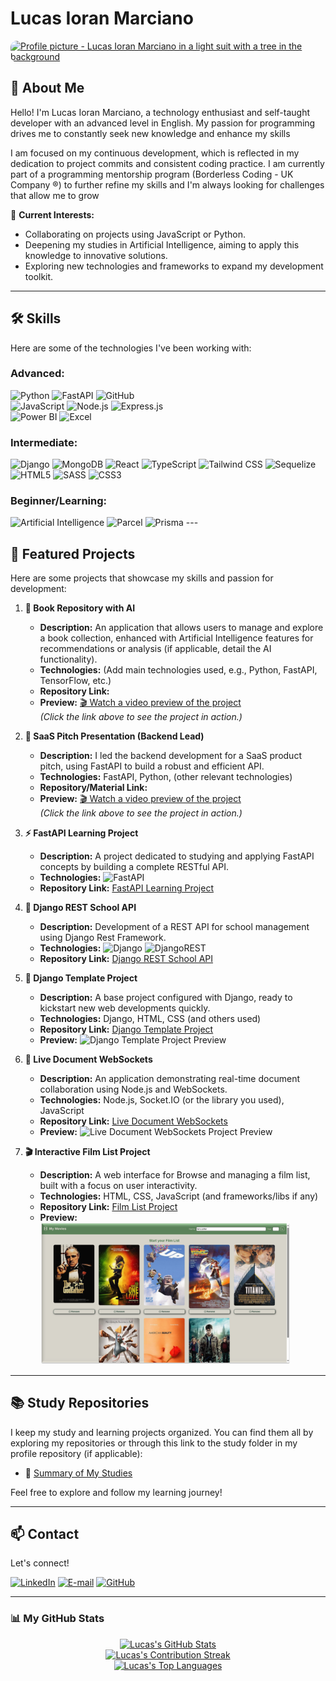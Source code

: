 # Lucas Ioran Marciano

<a href="https://www.linkedin.com/in/lucas-ioran-marciano/" target="_blank">
  <img src="https://avatars.githubusercontent.com/u/148652060?v=4" alt="Profile picture - Lucas Ioran Marciano in a light suit with a tree in the background" style="width:200px;border-radius:10px;"/>
</a>

## 👋 About Me

Hello! I'm Lucas Ioran Marciano, a technology enthusiast and self-taught developer with an advanced level in English. My passion for programming drives me to constantly seek new knowledge and enhance my skills

I am focused on my continuous development, which is reflected in my dedication to project commits and consistent coding practice. I am currently part of a programming mentorship program (Borderless Coding - UK Company ®) to further refine my skills and I'm always looking for challenges that allow me to grow

🚀 **Current Interests:**
* Collaborating on projects using JavaScript or Python.
* Deepening my studies in Artificial Intelligence, aiming to apply this knowledge to innovative solutions.
* Exploring new technologies and frameworks to expand my development toolkit.

---

## 🛠️ Skills

Here are some of the technologies I've been working with:

### **Advanced:**
![Python](https://img.shields.io/badge/Python-3776AB?style=for-the-badge&logo=python&logoColor=white)
![FastAPI](https://img.shields.io/badge/FastAPI-009688?style=for-the-badge&logo=fastapi&logoColor=white)
![GitHub](https://img.shields.io/badge/GitHub-181717?style=for-the-badge&logo=github&logoColor=white)  
![JavaScript](https://img.shields.io/badge/JavaScript-F7DF1E?style=for-the-badge&logo=javascript&logoColor=black)
![Node.js](https://img.shields.io/badge/Node.js-339933?style=for-the-badge&logo=nodedotjs&logoColor=white)
![Express.js](https://img.shields.io/badge/Express.js-404D59?style=for-the-badge&logo=express&logoColor=white)  
![Power BI](https://img.shields.io/badge/Power%20BI-F2C811?style=for-the-badge&logo=power-bi&logoColor=black)
![Excel](https://img.shields.io/badge/Microsoft%20Excel-217346?style=for-the-badge&logo=microsoft-excel&logoColor=white)

### **Intermediate:**

![Django](https://img.shields.io/badge/Django-092E20?style=for-the-badge&logo=django&logoColor=white)
![MongoDB](https://img.shields.io/badge/MongoDB-47A248?style=for-the-badge&logo=mongodb&logoColor=white)
![React](https://img.shields.io/badge/React-61DAFB?style=for-the-badge&logo=react&logoColor=black)
![TypeScript](https://img.shields.io/badge/TypeScript-007ACC?style=for-the-badge&logo=typescript&logoColor=white)
![Tailwind CSS](https://img.shields.io/badge/Tailwind%20CSS-38B2AC?style=for-the-badge&logo=tailwind-css&logoColor=white)
![Sequelize](https://img.shields.io/badge/Sequelize-52B0E7?style=for-the-badge&logo=Sequelize&logoColor=white) ![HTML5](https://img.shields.io/badge/HTML5-E34F26?style=for-the-badge&logo=html5&logoColor=white)
![SASS](https://img.shields.io/badge/Sass-CC6699?style=for-the-badge&logo=sass&logoColor=white)
![CSS3](https://img.shields.io/badge/CSS3-1572B6?style=for-the-badge&logo=css3&logoColor=white)

### **Beginner/Learning:**
![Artificial Intelligence](https://img.shields.io/badge/Artificial%20Intelligence-FF6F00?style=for-the-badge&logo=tensorflow&logoColor=white) ![Parcel](https://img.shields.io/badge/Parcel-005F4B?style=for-the-badge&logo=parcel&logoColor=white) ![Prisma](https://img.shields.io/badge/Prisma-2D3748?style=for-the-badge&logo=Prisma&logoColor=white) ---

## 🚀 Featured Projects

Here are some projects that showcase my skills and passion for development:

1.  **📖 Book Repository with AI**
    * **Description:** An application that allows users to manage and explore a book collection, enhanced with Artificial Intelligence features for recommendations or analysis (if applicable, detail the AI functionality).
    * **Technologies:** (Add main technologies used, e.g., Python, FastAPI, TensorFlow, etc.)
    * **Repository Link:** 
    * **Preview:**  <a href="https://github.com/user-attachments/assets/90527bbf-39d5-4409-b039-d55814d4fe1a" target="_blank">🎬 Watch a video preview of the project</a><br/><em>(Click the link above to see the project in action.</code>)</em>

2.  **🎤 SaaS Pitch Presentation (Backend Lead)**
    * **Description:** I led the backend development for a SaaS product pitch, using FastAPI to build a robust and efficient API.
    * **Technologies:** FastAPI, Python, (other relevant technologies)
    * **Repository/Material Link:** 
    * **Preview:**  <a href="https://github.com/user-attachments/assets/a959fc41-e3a1-45c1-a170-ba408caa6458" target="_blank">🎬 Watch a video preview of the project</a><br/><em>(Click the link above to see the project in action.</code>)</em>

3.  **⚡ FastAPI Learning Project**
    * **Description:** A project dedicated to studying and applying FastAPI concepts by building a complete RESTful API.
    * **Technologies:** ![FastAPI](https://img.shields.io/badge/FastAPI-009688?style=for-the-badge&logo=fastapi&logoColor=white)
    * **Repository Link:** [FastAPI Learning Project](https://github.com/Lucas-I-Marciano/15.study_fast_api)

4.  **🏫 Django REST School API**
    * **Description:** Development of a REST API for school management using Django Rest Framework.
    * **Technologies:** ![Django](https://img.shields.io/badge/Django-092E20?style=for-the-badge&logo=django&logoColor=white) ![DjangoREST](https://img.shields.io/badge/Django%20REST-A30000?style=for-the-badge&logo=django&logoColor=white)
    * **Repository Link:** [Django REST School API](https://github.com/Lucas-I-Marciano/djangoREST-school)

5.  **📄 Django Template Project**
    * **Description:** A base project configured with Django, ready to kickstart new web developments quickly.
    * **Technologies:** Django, HTML, CSS (and others used)
    * **Repository Link:** [Django Template Project](https://github.com/Lucas-I-Marciano/django_template)
    * **Preview:**
        <img src="https://github.com/user-attachments/assets/fdec6eac-a132-41d1-8468-f0088c460766" alt="Django Template Project Preview" width="400"/>

6.  **💬 Live Document WebSockets**
    * **Description:** An application demonstrating real-time document collaboration using Node.js and WebSockets.
    * **Technologies:** Node.js, Socket.IO (or the library you used), JavaScript
    * **Repository Link:** [Live Document WebSockets](https://github.com/Lucas-I-Marciano/live-document-websockets)
    * **Preview:**
        <img src="" alt="Live Document WebSockets Project Preview" width="400"/>

7.  **🎬 Interactive Film List Project**
    * **Description:** A web interface for Browse and managing a film list, built with a focus on user interactivity.
    * **Technologies:** HTML, CSS, JavaScript (and frameworks/libs if any)
    * **Repository Link:** [Film List Project](https://github.com/Lucas-I-Marciano/film-list)
    * **Preview:**
        <img src="https://github.com/Lucas-I-Marciano/film-list/raw/master/img/index.png" alt="Film List Project Preview" width="400"/>

---

## 📚 Study Repositories

I keep my study and learning projects organized. You can find them all by exploring my repositories or through this link to the study folder in my profile repository (if applicable):
* 🔗 [Summary of My Studies](https://github.com/Lucas-I-Marciano/Lucas-I-Marciano/tree/main/study)

Feel free to explore and follow my learning journey!

---

## 📫 Contact

Let's connect!

[![LinkedIn](https://img.shields.io/badge/LinkedIn-0A66C2?style=for-the-badge&logo=linkedin&logoColor=white)](https://www.linkedin.com/in/lucas-ioran-marciano/)
[![E-mail](https://img.shields.io/badge/Email-D14836?style=for-the-badge&logo=gmail&logoColor=white)](mailto:lucas.marciano99@outlook.com) 
[![GitHub](https://img.shields.io/badge/GitHub-181717?style=for-the-badge&logo=github&logoColor=white)](https://github.com/Lucas-I-Marciano)

---

### 📊 My GitHub Stats

<div align="center">
  <a href="https://github.com/Lucas-I-Marciano">
    <img alt="Lucas's GitHub Stats" src="https://github-readme-stats.vercel.app/api?username=Lucas-I-Marciano&show_icons=true&count_private=true&theme=codestackr&hide_border=true&locale=en" />
  </a>
  <br />
  <a href="https://github.com/Lucas-I-Marciano">
    <img alt="Lucas's Contribution Streak" src="https://github-readme-streak-stats.herokuapp.com/?user=Lucas-I-Marciano&theme=codestackr&hide_border=true&locale=en&date_format=M%20j%5B%2C%20Y%5D" />
  </a>
  <br/>
  <a href="https://github.com/Lucas-I-Marciano">
    <img alt="Lucas's Top Languages" src="https://github-readme-stats.vercel.app/api/top-langs/?username=Lucas-I-Marciano&layout=compact&theme=codestackr&hide_border=true&locale=en" />
  </a>
</div>

